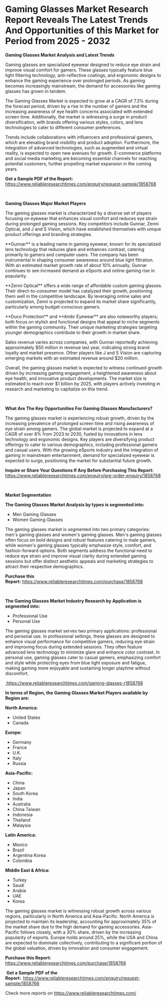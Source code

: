 <p><h1>Gaming Glasses Market Research Report Reveals The Latest Trends And Opportunities of this Market for Period from 2025 - 2032</h1></p><p><strong>Gaming Glasses Market Analysis and Latest Trends</strong></p>
<p><p>Gaming glasses are specialized eyewear designed to reduce eye strain and improve visual comfort for gamers. These glasses typically feature blue light filtering technology, anti-reflective coatings, and ergonomic designs to enhance the gaming experience over prolonged periods. As gaming becomes increasingly mainstream, the demand for accessories like gaming glasses has grown in tandem.</p><p>The Gaming Glasses Market is expected to grow at a CAGR of 7.3% during the forecast period, driven by a rise in the number of gamers and the increasing awareness of eye health concerns associated with extended screen time. Additionally, the market is witnessing a surge in product diversification, with brands offering various styles, colors, and lens technologies to cater to different consumer preferences. </p><p>Trends include collaborations with influencers and professional gamers, which are elevating brand visibility and product adoption. Furthermore, the integration of advanced technologies, such as augmented and virtual reality, is expected to open new avenues for growth. E-commerce platforms and social media marketing are becoming essential channels for reaching potential customers, further propelling market expansion in the coming years.</p></p>
<p><strong>Get a Sample PDF of the Report:&nbsp;</strong> <a href="https://www.reliableresearchtimes.com/enquiry/request-sample/1858768?utm_campaign=2181&utm_medium=2&utm_source=Github&utm_content=ia&utm_term=07022025&utm_id=gaming-glasses">https://www.reliableresearchtimes.com/enquiry/request-sample/1858768</a></p>
<p>&nbsp;</p>
<p><strong>Gaming Glasses Major Market Players</strong></p>
<p><p>The gaming glasses market is characterized by a diverse set of players focusing on eyewear that enhances visual comfort and reduces eye strain during prolonged gaming sessions. Key competitors include Gunnar, Zenni Optical, and J and S Vision, which have established themselves with unique product offerings and branding strategies.</p><p>**Gunnar** is a leading name in gaming eyewear, known for its specialized lens technology that reduces glare and enhances contrast, catering primarily to gamers and computer users. The company has been instrumental in shaping consumer awareness around blue light filtration. With an estimated market growth rate of about 10% annually, Gunnar continues to see increased demand as eSports and online gaming rise in popularity.</p><p>**Zenni Optical** offers a wide range of affordable custom gaming glasses. Their direct-to-consumer model has catalyzed their growth, positioning them well in the competitive landscape. By leveraging online sales and customization, Zenni is projected to expand its market share significantly, particularly among budget-conscious gamers.</p><p>**Duco Protection** and **Ambr Eyewear** are also noteworthy players; both focus on stylish and functional designs that appeal to niche segments within the gaming community. Their unique marketing strategies targeting younger demographics contribute to their growth in market share.</p><p>Sales revenue varies across companies, with Gunnar reportedly achieving approximately $50 million in revenue last year, indicating strong brand loyalty and market presence. Other players like J and S Vision are capturing emerging markets with an estimated revenue around $20 million. </p><p>Overall, the gaming glasses market is expected to witness continued growth driven by increasing gaming engagement, a heightened awareness about eye health, and innovative product developments. The market size is estimated to reach over $1 billion by 2025, with players actively investing in research and marketing to capitalize on this trend.</p></p>
<p>&nbsp;</p>
<p><strong>What Are The Key Opportunities For Gaming Glasses Manufacturers?</strong></p>
<p><p>The gaming glasses market is experiencing robust growth, driven by the increasing prevalence of prolonged screen time and rising awareness of eye strain among gamers. The global market is projected to expand at a CAGR of over 8% from 2023 to 2030, fueled by innovations in lens technology and ergonomic designs. Key players are diversifying product offerings to cater to various demographics, including professional gamers and casual users. With the growing eSports industry and the integration of gaming in mainstream entertainment, demand for specialized eyewear is expected to surge, positioning the market for substantial future growth.</p></p>
<p><strong>Inquire or Share Your Questions If Any Before Purchasing This Report:</strong> <a href="https://www.reliableresearchtimes.com/enquiry/pre-order-enquiry/1858768?utm_campaign=2181&utm_medium=2&utm_source=Github&utm_content=ia&utm_term=07022025&utm_id=gaming-glasses">https://www.reliableresearchtimes.com/enquiry/pre-order-enquiry/1858768</a></p>
<p>&nbsp;</p>
<p><strong>Market Segmentation</strong></p>
<p><strong>The Gaming Glasses Market Analysis by types is segmented into:</strong></p>
<p><ul><li>Men Gaming Glasses</li><li>Women Gaming Glasses</li></ul></p>
<p><p>The gaming glasses market is segmented into two primary categories: men's gaming glasses and women's gaming glasses. Men's gaming glasses often focus on bold designs and robust features catering to male gamers, while women's gaming glasses typically emphasize style, comfort, and fashion-forward options. Both segments address the functional need to reduce eye strain and improve visual clarity during extended gaming sessions but offer distinct aesthetic appeals and marketing strategies to attract their respective demographics.</p></p>
<p><strong>Purchase this Report:&nbsp;</strong><a href="https://www.reliableresearchtimes.com/purchase/1858768?utm_campaign=2181&utm_medium=2&utm_source=Github&utm_content=ia&utm_term=07022025&utm_id=gaming-glasses">https://www.reliableresearchtimes.com/purchase/1858768</a></p>
<p>&nbsp;</p>
<p><strong>The Gaming Glasses Market Industry Research by Application is segmented into:</strong></p>
<p><ul><li>Professional Use</li><li>Personal Use</li></ul></p>
<p><p>The gaming glasses market serves two primary applications: professional and personal use. In professional settings, these glasses are designed to enhance visual performance for competitive gamers, reducing eye strain and improving focus during extended sessions. They often feature advanced lens technology to minimize glare and enhance color contrast. In personal use, gaming glasses cater to casual gamers, emphasizing comfort and style while protecting eyes from blue light exposure and fatigue, making gaming more enjoyable and sustaining longer playtime without discomfort.</p></p>
<p><a href="https://www.reliableresearchtimes.com/gaming-glasses-r1858768?utm_campaign=2181&utm_medium=2&utm_source=Github&utm_content=ia&utm_term=07022025&utm_id=gaming-glasses">&nbsp;https://www.reliableresearchtimes.com/gaming-glasses-r1858768</a></p>
<p><strong>In terms of Region, the Gaming Glasses Market Players available by Region are:</strong></p>
<p>
    <p> <strong> North America: </strong>
        <ul>
            <li>United States</li>
            <li>Canada</li>
        </ul>
        </p> 
    <p> <strong> Europe: </strong>
        <ul>
            <li>Germany</li>
            <li>France</li>
            <li>U.K.</li>
            <li>Italy</li>
            <li>Russia</li>
        </ul>
        </p> 
    <p> <strong> Asia-Pacific: </strong>
        <ul>
            <li>China</li>
            <li>Japan</li>
            <li>South Korea</li>
            <li>India</li>
            <li>Australia</li>
            <li>China Taiwan</li>
            <li>Indonesia</li>
            <li>Thailand</li>
            <li>Malaysia</li>
        </ul>
        </p> 
    <p> <strong> Latin America: </strong>
        <ul>
            <li>Mexico</li>
            <li>Brazil</li>
            <li>Argentina Korea</li>
            <li>Colombia</li>
        </ul>
        </p> 
    <p> <strong> Middle East & Africa: </strong>
        <ul>
            <li>Turkey</li>
            <li>Saudi</li>
            <li>Arabia</li>
            <li>UAE</li>
            <li>Korea</li>
        </ul>
    </p>
    </p>
<p><p>The gaming glasses market is witnessing robust growth across various regions, particularly in North America and Asia-Pacific. North America is projected to maintain its leadership, accounting for approximately 35% of the market share due to the high demand for gaming accessories. Asia-Pacific follows closely, with a 30% share, driven by the increasing popularity of esports. Europe holds around 25%, while the USA and China are expected to dominate collectively, contributing to a significant portion of the global valuation, driven by innovation and consumer engagement.</p></p>
<p><strong>Purchase this Report: </strong><a href="https://www.reliableresearchtimes.com/purchase/1858768?utm_campaign=2181&utm_medium=2&utm_source=Github&utm_content=ia&utm_term=07022025&utm_id=gaming-glasses">https://www.reliableresearchtimes.com/purchase/1858768</a></p>
<p>&nbsp;<strong>Get a Sample PDF of the Report:&nbsp;&nbsp;</strong><a href="https://www.reliableresearchtimes.com/enquiry/request-sample/1858768?utm_campaign=2181&utm_medium=2&utm_source=Github&utm_content=ia&utm_term=07022025&utm_id=gaming-glasses">https://www.reliableresearchtimes.com/enquiry/request-sample/1858768</a></p>
<p><strong></strong></p>
<p>Check more reports on <a href="https://www.reliableresearchtimes.com/?utm_campaign=2181&utm_medium=2&utm_source=Github&utm_content=ia&utm_term=07022025&utm_id=gaming-glasses">https://www.reliableresearchtimes.com/</a></p>
